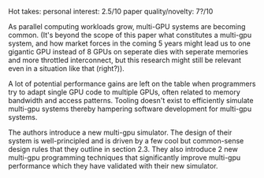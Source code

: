 Hot takes:
personal interest: 2.5/10
paper quality/novelty: 7?/10

As parallel computing workloads grow, multi-GPU systems are becoming common. (It's beyond the scope of this paper what constitutes a multi-gpu system, and how market forces in the coming 5 years might lead us to one gigantic GPU instead of 8 GPUs on seperate dies with seperate memories and more throttled interconnect, but this research might still be relevant even in a situation like that (right?)).

A lot of potential performance gains are left on the table when programmers try to adapt single GPU code to multiple GPUs, often related to memory bandwidth and access patterns. Tooling doesn't exist to efficiently simulate multi-gpu systems thereby hampering software development for multi-gpu systems.

The authors introduce a new multi-gpu simulator. The design of their system is well-principled and is driven by a few cool but common-sense design rules that they outline in section 2.3. They also introduce 2 new multi-gpu programming techniques that significantly improve multi-gpu performance which they have validated with their new simulator.
